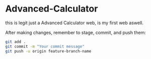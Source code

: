 # Advanced-Calculator
this is legit just a Advanced Calculator web, is my first web aswell.

After making changes, remember to stage, commit, and push them:

```bash
git add .
git commit -m "Your commit message"
git push -u origin feature-branch-name
```
